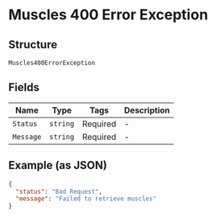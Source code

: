 
# Muscles 400 Error Exception

## Structure

`Muscles400ErrorException`

## Fields

| Name | Type | Tags | Description |
|  --- | --- | --- | --- |
| `Status` | `string` | Required | - |
| `Message` | `string` | Required | - |

## Example (as JSON)

```json
{
  "status": "Bad Request",
  "message": "Failed to retrieve muscles"
}
```

